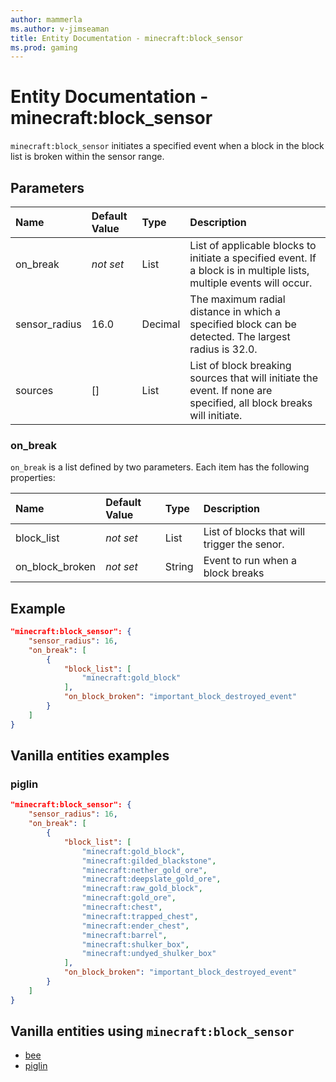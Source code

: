 ```yaml
---
author: mammerla
ms.author: v-jimseaman
title: Entity Documentation - minecraft:block_sensor
ms.prod: gaming
---
```


# Entity Documentation - minecraft:block_sensor

`minecraft:block_sensor` initiates a specified event when a block in the block list is broken within the sensor range.

## Parameters

|Name |Default Value  |Type  |Description  |
|:----------|:----------|:----------|:----------|
|on_break |*not set* | List| List of applicable blocks to initiate a specified event. If a block is in multiple lists, multiple events will occur.|
|sensor_radius |16.0 | Decimal | The maximum radial distance in which a specified block can be detected. The largest radius is 32.0. |
| sources| []| List | List of block breaking sources that will initiate the event. If none are specified, all block breaks will initiate. |

### on_break

`on_break` is a list defined by two parameters. Each item has the following properties:

|Name |Default Value  |Type  |Description  |
|:----------|:----------|:----------|:----------|
|block_list| *not set* | List| List of blocks that will trigger the senor.|
|on_block_broken|*not set* | String|  Event to run when a block breaks|

## Example

```json
"minecraft:block_sensor": {
    "sensor_radius": 16,
    "on_break": [
        {
            "block_list": [
                "minecraft:gold_block"
            ],
            "on_block_broken": "important_block_destroyed_event"
        }
    ]
}
```

## Vanilla entities examples

### piglin

```json
"minecraft:block_sensor": {
    "sensor_radius": 16,
    "on_break": [
        {
            "block_list": [
                "minecraft:gold_block",
                "minecraft:gilded_blackstone",
                "minecraft:nether_gold_ore",
                "minecraft:deepslate_gold_ore",
                "minecraft:raw_gold_block",
                "minecraft:gold_ore",
                "minecraft:chest",
                "minecraft:trapped_chest",
                "minecraft:ender_chest",
                "minecraft:barrel",
                "minecraft:shulker_box",
                "minecraft:undyed_shulker_box"
            ],
            "on_block_broken": "important_block_destroyed_event"
        }
    ]
}
```

## Vanilla entities using `minecraft:block_sensor`

- [bee](../../../../Source/VanillaBehaviorPack_Snippets/entities/bee.md)
- [piglin](../../../../Source/VanillaBehaviorPack_Snippets/entities/piglin.md)

